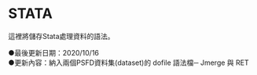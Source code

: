 # STATA

這裡將儲存Stata處理資料的語法。

●最後更新日期：2020/10/16 \
●更新內容：納入兩個PSFD資料集(dataset)的 dofile 語法檔─ Jmerge 與 RET

